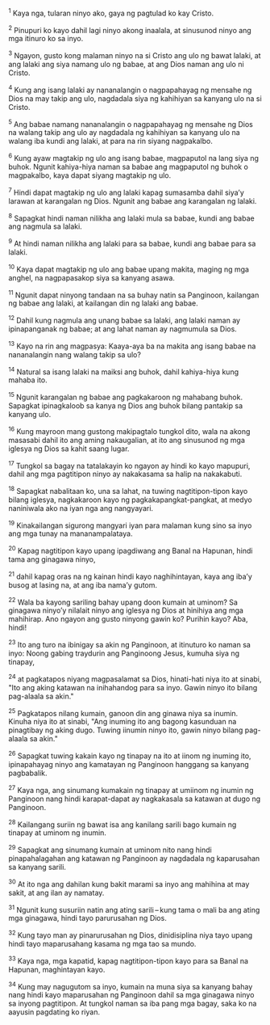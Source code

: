 <sup>1</sup>
Kaya nga, tularan ninyo ako, gaya ng pagtulad ko kay Cristo.

<sup>2</sup>
Pinupuri ko kayo dahil lagi ninyo akong inaalala, at sinusunod ninyo ang mga itinuro ko sa inyo. 

<sup>3</sup>
Ngayon, gusto kong malaman ninyo na si Cristo ang ulo ng bawat lalaki, at ang lalaki ang siya namang ulo ng babae, at ang Dios naman ang ulo ni Cristo. 

<sup>4</sup>
Kung ang isang lalaki ay nananalangin o nagpapahayag ng mensahe ng Dios na may takip ang ulo, nagdadala siya ng kahihiyan sa kanyang ulo na si Cristo. 

<sup>5</sup>
Ang babae namang nananalangin o nagpapahayag ng mensahe ng Dios na walang takip ang ulo ay nagdadala ng kahihiyan sa kanyang ulo na walang iba kundi ang lalaki, at para na rin siyang nagpakalbo. 

<sup>6</sup>
Kung ayaw magtakip ng ulo ang isang babae, magpaputol na lang siya ng buhok. Ngunit kahiya-hiya naman sa babae ang magpaputol ng buhok o magpakalbo, kaya dapat siyang magtakip ng ulo. 

<sup>7</sup>
Hindi dapat magtakip ng ulo ang lalaki kapag sumasamba dahil siyaʼy larawan at karangalan ng Dios. Ngunit ang babae ang karangalan ng lalaki. 

<sup>8</sup>
Sapagkat hindi naman nilikha ang lalaki mula sa babae, kundi ang babae ang nagmula sa lalaki. 

<sup>9</sup>
At hindi naman nilikha ang lalaki para sa babae, kundi ang babae para sa lalaki. 

<sup>10</sup>
Kaya dapat magtakip ng ulo ang babae upang makita, maging ng mga anghel, na nagpapasakop siya sa kanyang asawa. 

<sup>11</sup>
Ngunit dapat ninyong tandaan na sa buhay natin sa Panginoon, kailangan ng babae ang lalaki, at kailangan din ng lalaki ang babae. 

<sup>12</sup>
Dahil kung nagmula ang unang babae sa lalaki, ang lalaki naman ay ipinapanganak ng babae; at ang lahat naman ay nagmumula sa Dios. 

<sup>13</sup>
Kayo na rin ang magpasya: Kaaya-aya ba na makita ang isang babae na nananalangin nang walang takip sa ulo? 

<sup>14</sup>
Natural sa isang lalaki na maiksi ang buhok, dahil kahiya-hiya kung mahaba ito. 

<sup>15</sup>
Ngunit karangalan ng babae ang pagkakaroon ng mahabang buhok. Sapagkat ipinagkaloob sa kanya ng Dios ang buhok bilang pantakip sa kanyang ulo. 

<sup>16</sup>
Kung mayroon mang gustong makipagtalo tungkol dito, wala na akong masasabi dahil ito ang aming nakaugalian, at ito ang sinusunod ng mga iglesya ng Dios sa kahit saang lugar.

<sup>17</sup>
Tungkol sa bagay na tatalakayin ko ngayon ay hindi ko kayo mapupuri, dahil ang mga pagtitipon ninyo ay nakakasama sa halip na nakakabuti. 

<sup>18</sup>
Sapagkat nabalitaan ko, una sa lahat, na tuwing nagtitipon-tipon kayo bilang iglesya, nagkakaroon kayo ng pagkakapangkat-pangkat, at medyo naniniwala ako na iyan nga ang nangyayari. 

<sup>19</sup>
Kinakailangan sigurong mangyari iyan para malaman kung sino sa inyo ang mga tunay na mananampalataya. 

<sup>20</sup>
Kapag nagtitipon kayo upang ipagdiwang ang Banal na Hapunan, hindi tama ang ginagawa ninyo, 

<sup>21</sup>
dahil kapag oras na ng kainan hindi kayo naghihintayan, kaya ang ibaʼy busog at lasing na, at ang iba namaʼy gutom. 

<sup>22</sup>
Wala ba kayong sariling bahay upang doon kumain at uminom? Sa ginagawa ninyoʼy nilalait ninyo ang iglesya ng Dios at hinihiya ang mga mahihirap. Ano ngayon ang gusto ninyong gawin ko? Purihin kayo? Aba, hindi! 

<sup>23</sup>
Ito ang turo na ibinigay sa akin ng Panginoon, at itinuturo ko naman sa inyo: Noong gabing traydurin ang Panginoong Jesus, kumuha siya ng tinapay, 

<sup>24</sup>
at pagkatapos niyang magpasalamat sa Dios, hinati-hati niya ito at sinabi, "Ito ang aking katawan na inihahandog para sa inyo. Gawin ninyo ito bilang pag-alaala sa akin." 

<sup>25</sup>
Pagkatapos nilang kumain, ganoon din ang ginawa niya sa inumin. Kinuha niya ito at sinabi, "Ang inuming ito ang bagong kasunduan na pinagtibay ng aking dugo. Tuwing iinumin ninyo ito, gawin ninyo bilang pag-alaala sa akin." 

<sup>26</sup>
Sapagkat tuwing kakain kayo ng tinapay na ito at iinom ng inuming ito, ipinapahayag ninyo ang kamatayan ng Panginoon hanggang sa kanyang pagbabalik. 

<sup>27</sup>
Kaya nga, ang sinumang kumakain ng tinapay at umiinom ng inumin ng Panginoon nang hindi karapat-dapat ay nagkakasala sa katawan at dugo ng Panginoon. 

<sup>28</sup>
Kailangang suriin ng bawat isa ang kanilang sarili bago kumain ng tinapay at uminom ng inumin. 

<sup>29</sup>
Sapagkat ang sinumang kumain at uminom nito nang hindi pinapahalagahan ang katawan ng Panginoon ay nagdadala ng kaparusahan sa kanyang sarili. 

<sup>30</sup>
At ito nga ang dahilan kung bakit marami sa inyo ang mahihina at may sakit, at ang ilan ay namatay. 

<sup>31</sup>
Ngunit kung susuriin natin ang ating sarili – kung tama o mali ba ang ating mga ginagawa, hindi tayo parurusahan ng Dios. 

<sup>32</sup>
Kung tayo man ay pinarurusahan ng Dios, dinidisiplina niya tayo upang hindi tayo maparusahang kasama ng mga tao sa mundo. 

<sup>33</sup>
Kaya nga, mga kapatid, kapag nagtitipon-tipon kayo para sa Banal na Hapunan, maghintayan kayo. 

<sup>34</sup>
Kung may nagugutom sa inyo, kumain na muna siya sa kanyang bahay nang hindi kayo maparusahan ng Panginoon dahil sa mga ginagawa ninyo sa inyong pagtitipon. At tungkol naman sa iba pang mga bagay, saka ko na aayusin pagdating ko riyan.